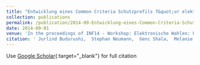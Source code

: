 ```yaml
---
title: "Entwicklung eines Common Criteria Schutzprofils f&quot;ur elektronische Wahlger&quot;ate mit Paper Audit Trail"
collection: publications
permalink: /publication/2014-09-Entwicklung-eines-Common-Criteria-Schutzprofils-fur-elektronische-Wahlgerate-mit-Paper-Audit-Trail
date: 2014-09-01
venue: 'In the proceedings of INF14 - Workshop: Elektronische Wahlen: Unterst&quot;utzung der Wahlprozesse mittels Technik'
citation: ' Jurlind Budurushi,  Stephan Neumann,  Genc Shala,  Melanie Volkamer, &quot;Entwicklung eines Common Criteria Schutzprofils f&amp;quot;ur elektronische Wahlger&amp;quot;ate mit Paper Audit Trail.&quot; In the proceedings of INF14 - Workshop: Elektronische Wahlen: Unterst&amp;quot;utzung der Wahlprozesse mittels Technik, 2014.'
---
```

Use [Google Scholar](https://scholar.google.com/scholar?q=Entwicklung+eines+Common+Criteria+Schutzprofils+f&quot;ur+elektronische+Wahlger&quot;ate+mit+Paper+Audit+Trail){:target="_blank"} for full citation